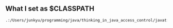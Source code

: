 ## What I set as $CLASSPATH
```
.:/Users/junkyu/programming/java/thinking_in_java_access_control/javat:/Users/junkyu/programming/java/thinking_in_java_access_control
```
